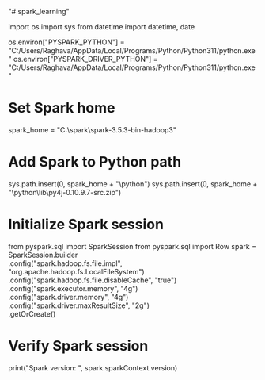 "# spark_learning"

import os
import sys
from datetime import datetime, date

os.environ["PYSPARK_PYTHON"] = "C:/Users/Raghava/AppData/Local/Programs/Python/Python311/python.exe"
os.environ["PYSPARK_DRIVER_PYTHON"] = "C:/Users/Raghava/AppData/Local/Programs/Python/Python311/python.exe"

# Set Spark home

spark_home = "C:\\spark\\spark-3.5.3-bin-hadoop3"

# Add Spark to Python path

sys.path.insert(0, spark_home + "\\python")
sys.path.insert(0, spark_home + "\\python\\lib\\py4j-0.10.9.7-src.zip")

# Initialize Spark session

from pyspark.sql import SparkSession
from pyspark.sql import Row
spark = SparkSession.builder \
 .config("spark.hadoop.fs.file.impl", "org.apache.hadoop.fs.LocalFileSystem") \
 .config("spark.hadoop.fs.file.disableCache", "true") \
 .config("spark.executor.memory", "4g") \
 .config("spark.driver.memory", "4g") \
 .config("spark.driver.maxResultSize", "2g") \
 .getOrCreate()

# Verify Spark session

print("Spark version: ", spark.sparkContext.version)
